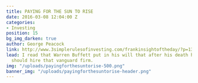 ```yaml
---
title: PAYING FOR THE SUN TO RISE
date: 2016-03-08 12:04:00 Z
categories:
- Investing
position: 15
bg_img_darken: true
author: George Peacock
link: http://www.3simplerulesofinvesting.com/frankinsightoftheday/?p=1327
lead: I read that Warren Buffett put in his will that after his death his trustees
  should hire that vanguard firm.
img: "/uploads/payingforthesuntorise-500.png"
banner_img: "/uploads/payingforthesuntorise-header.png"
---
```


